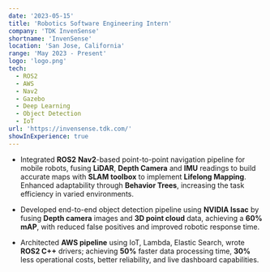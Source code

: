 ```yaml
---
date: '2023-05-15'
title: 'Robotics Software Engineering Intern'
company: 'TDK InvenSense'
shortname: 'InvenSense'
location: 'San Jose, California'
range: 'May 2023 - Present'
logo: 'logo.png'
tech:
  - ROS2
  - AWS
  - Nav2
  - Gazebo
  - Deep Learning
  - Object Detection
  - IoT
url: 'https://invensense.tdk.com/'
showInExperience: true
---
```


- Integrated **ROS2** **Nav2**-based point-to-point navigation pipeline for mobile robots, fusing **LiDAR**, **Depth Camera** and **IMU** readings to build accurate maps with **SLAM toolbox** to implement **Lifelong Mapping**. Enhanced adaptability through **Behavior Trees**, increasing the task efficiency in varied environments.

- Developed end-to-end object detection pipeline using **NVIDIA Issac** by fusing **Depth camera** images and **3D point cloud** data, achieving a **60% mAP**, with reduced false positives and improved robotic response time.

- Architected **AWS pipeline** using IoT, Lambda, Elastic Search, wrote **ROS2 C++** drivers; achieving **50%** faster data processing time, **30%** less operational costs, better reliability, and live dashboard capabilities.
